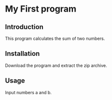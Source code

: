 # My First program

## Introduction
This program calculates the sum of two numbers.

## Installation
Download the program and extract the zip archive.

## Usage 
Input numbers a and b.
